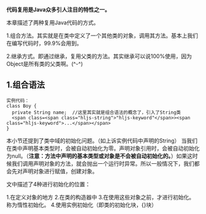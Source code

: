 **代码复用是Java众多引人注目的特性之一。**

本章描述了两种复用Java代码的方式。

1.组合方法。其实就是在类中定义了一个其他类的对象，调用其方法。基本上我们在编写代码时，99.9%会用到。

2.继承方式。即通过继承，复用父类的方法。其实继承可以说100%使用，因为Object是所有类的父类啊。(^-^)

## 1.组合语法

    实例代码：
    class Boy {
      private String name;  //这里其实就是组合语法的概念了，引入了String类
      <span class=<span class="hljs-string">"hljs-keyword"</span>><span class="hljs-keyword">...</span></span>
    }

本小节还提到了类中域的初始化问题。（如上诉实例代码中声明的String）
当我们在类中声明基本类型时，会被自动初始化为零。声明对象引用时，会被自动初始化为null。（**注意：方法中声明的基本类型或对象是不会被自动初始化的。**）如果这时候我们调用声明对象的方法，就会抛出一个运行时异常。所以一般情况下，我们都会先对声明对象进行赋值，创建对象。

文中描述了4种进行初始化的位置：

1.在定义对象的地方
2.在类的构造器中
3.在使用这些对象之前，才进行初始化。称为惰性初始化。
4.使用实例初始化（即类的初始化块，{}块）